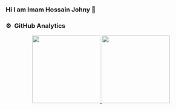 ### Hi I am Imam Hossain Johny 👋

### ⚙️ &nbsp;GitHub Analytics

<p align="center">
<a href="https://github.com/ihjohny">
  <img height="180em" src="https://github-readme-stats-eight-theta.vercel.app/api?username=ihjohny&show_icons=true&theme=vue-dark&include_all_commits=true&count_private=true" />
  <img height="180em" src="https://github-readme-stats-eight-theta.vercel.app/api/top-langs/?username=ihjohny&layout=compact&theme=vue-dark" />
</a>
</p>
